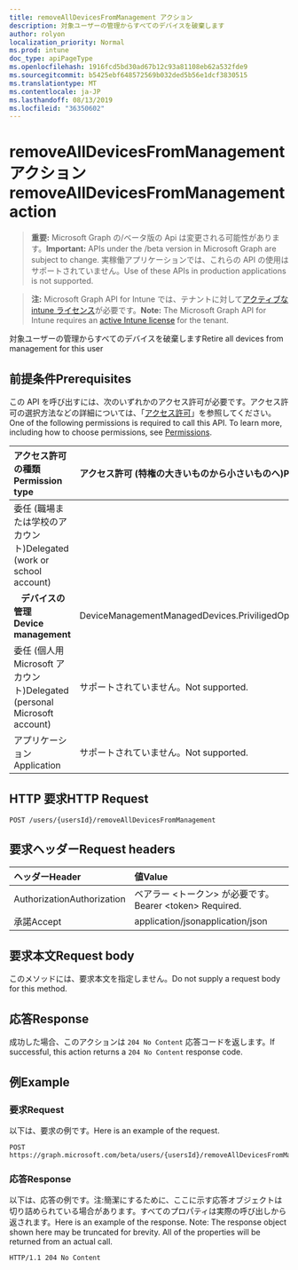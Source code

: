 ```yaml
---
title: removeAllDevicesFromManagement アクション
description: 対象ユーザーの管理からすべてのデバイスを破棄します
author: rolyon
localization_priority: Normal
ms.prod: intune
doc_type: apiPageType
ms.openlocfilehash: 1916fcd5bd30ad67b12c93a81108eb62a532fde9
ms.sourcegitcommit: b5425ebf648572569b032ded5b56e1dcf3830515
ms.translationtype: MT
ms.contentlocale: ja-JP
ms.lasthandoff: 08/13/2019
ms.locfileid: "36350602"
---
```

# <a name="removealldevicesfrommanagement-action"></a><span data-ttu-id="82b48-103">removeAllDevicesFromManagement アクション</span><span class="sxs-lookup"><span data-stu-id="82b48-103">removeAllDevicesFromManagement action</span></span>

> <span data-ttu-id="82b48-104">**重要:** Microsoft Graph の/ベータ版の Api は変更される可能性があります。</span><span class="sxs-lookup"><span data-stu-id="82b48-104">**Important:** APIs under the /beta version in Microsoft Graph are subject to change.</span></span> <span data-ttu-id="82b48-105">実稼働アプリケーションでは、これらの API の使用はサポートされていません。</span><span class="sxs-lookup"><span data-stu-id="82b48-105">Use of these APIs in production applications is not supported.</span></span>

> <span data-ttu-id="82b48-106">**注:** Microsoft Graph API for Intune では、テナントに対して[アクティブな intune ライセンス](https://go.microsoft.com/fwlink/?linkid=839381)が必要です。</span><span class="sxs-lookup"><span data-stu-id="82b48-106">**Note:** The Microsoft Graph API for Intune requires an [active Intune license](https://go.microsoft.com/fwlink/?linkid=839381) for the tenant.</span></span>

<span data-ttu-id="82b48-107">対象ユーザーの管理からすべてのデバイスを破棄します</span><span class="sxs-lookup"><span data-stu-id="82b48-107">Retire all devices from management for this user</span></span>
## <a name="prerequisites"></a><span data-ttu-id="82b48-108">前提条件</span><span class="sxs-lookup"><span data-stu-id="82b48-108">Prerequisites</span></span>
<span data-ttu-id="82b48-p102">この API を呼び出すには、次のいずれかのアクセス許可が必要です。アクセス許可の選択方法などの詳細については、「[アクセス許可](/graph/permissions-reference)」を参照してください。</span><span class="sxs-lookup"><span data-stu-id="82b48-p102">One of the following permissions is required to call this API. To learn more, including how to choose permissions, see [Permissions](/graph/permissions-reference).</span></span>

|<span data-ttu-id="82b48-111">アクセス許可の種類</span><span class="sxs-lookup"><span data-stu-id="82b48-111">Permission type</span></span>|<span data-ttu-id="82b48-112">アクセス許可 (特権の大きいものから小さいものへ)</span><span class="sxs-lookup"><span data-stu-id="82b48-112">Permissions (from most to least privileged)</span></span>|
|:---|:---|
|<span data-ttu-id="82b48-113">委任 (職場または学校のアカウント)</span><span class="sxs-lookup"><span data-stu-id="82b48-113">Delegated (work or school account)</span></span>||
| <span data-ttu-id="82b48-114">&nbsp;&nbsp; **デバイスの管理**</span><span class="sxs-lookup"><span data-stu-id="82b48-114">&nbsp; &nbsp; **Device management**</span></span> | <span data-ttu-id="82b48-115">DeviceManagementManagedDevices.PriviligedOperation.All</span><span class="sxs-lookup"><span data-stu-id="82b48-115">DeviceManagementManagedDevices.PriviligedOperation.All</span></span>|
|<span data-ttu-id="82b48-116">委任 (個人用 Microsoft アカウント)</span><span class="sxs-lookup"><span data-stu-id="82b48-116">Delegated (personal Microsoft account)</span></span>|<span data-ttu-id="82b48-117">サポートされていません。</span><span class="sxs-lookup"><span data-stu-id="82b48-117">Not supported.</span></span>|
|<span data-ttu-id="82b48-118">アプリケーション</span><span class="sxs-lookup"><span data-stu-id="82b48-118">Application</span></span>|<span data-ttu-id="82b48-119">サポートされていません。</span><span class="sxs-lookup"><span data-stu-id="82b48-119">Not supported.</span></span>|

## <a name="http-request"></a><span data-ttu-id="82b48-120">HTTP 要求</span><span class="sxs-lookup"><span data-stu-id="82b48-120">HTTP Request</span></span>
<!-- {
  "blockType": "ignored"
}
-->
``` http
POST /users/{usersId}/removeAllDevicesFromManagement
```

## <a name="request-headers"></a><span data-ttu-id="82b48-121">要求ヘッダー</span><span class="sxs-lookup"><span data-stu-id="82b48-121">Request headers</span></span>
|<span data-ttu-id="82b48-122">ヘッダー</span><span class="sxs-lookup"><span data-stu-id="82b48-122">Header</span></span>|<span data-ttu-id="82b48-123">値</span><span class="sxs-lookup"><span data-stu-id="82b48-123">Value</span></span>|
|:---|:---|
|<span data-ttu-id="82b48-124">Authorization</span><span class="sxs-lookup"><span data-stu-id="82b48-124">Authorization</span></span>|<span data-ttu-id="82b48-125">ベアラー &lt;トークン&gt; が必要です。</span><span class="sxs-lookup"><span data-stu-id="82b48-125">Bearer &lt;token&gt; Required.</span></span>|
|<span data-ttu-id="82b48-126">承諾</span><span class="sxs-lookup"><span data-stu-id="82b48-126">Accept</span></span>|<span data-ttu-id="82b48-127">application/json</span><span class="sxs-lookup"><span data-stu-id="82b48-127">application/json</span></span>|

## <a name="request-body"></a><span data-ttu-id="82b48-128">要求本文</span><span class="sxs-lookup"><span data-stu-id="82b48-128">Request body</span></span>
<span data-ttu-id="82b48-129">このメソッドには、要求本文を指定しません。</span><span class="sxs-lookup"><span data-stu-id="82b48-129">Do not supply a request body for this method.</span></span>

## <a name="response"></a><span data-ttu-id="82b48-130">応答</span><span class="sxs-lookup"><span data-stu-id="82b48-130">Response</span></span>
<span data-ttu-id="82b48-131">成功した場合、このアクションは `204 No Content` 応答コードを返します。</span><span class="sxs-lookup"><span data-stu-id="82b48-131">If successful, this action returns a `204 No Content` response code.</span></span>

## <a name="example"></a><span data-ttu-id="82b48-132">例</span><span class="sxs-lookup"><span data-stu-id="82b48-132">Example</span></span>
### <a name="request"></a><span data-ttu-id="82b48-133">要求</span><span class="sxs-lookup"><span data-stu-id="82b48-133">Request</span></span>
<span data-ttu-id="82b48-134">以下は、要求の例です。</span><span class="sxs-lookup"><span data-stu-id="82b48-134">Here is an example of the request.</span></span>
``` http
POST https://graph.microsoft.com/beta/users/{usersId}/removeAllDevicesFromManagement
```

### <a name="response"></a><span data-ttu-id="82b48-135">応答</span><span class="sxs-lookup"><span data-stu-id="82b48-135">Response</span></span>
<span data-ttu-id="82b48-p103">以下は、応答の例です。注:簡潔にするために、ここに示す応答オブジェクトは切り詰められている場合があります。すべてのプロパティは実際の呼び出しから返されます。</span><span class="sxs-lookup"><span data-stu-id="82b48-p103">Here is an example of the response. Note: The response object shown here may be truncated for brevity. All of the properties will be returned from an actual call.</span></span>
``` http
HTTP/1.1 204 No Content
```








